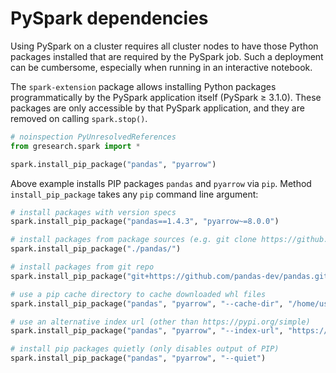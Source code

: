 # PySpark dependencies

Using PySpark on a cluster requires all cluster nodes to have those Python packages installed that are required by the PySpark job.
Such a deployment can be cumbersome, especially when running in an interactive notebook.

The `spark-extension` package allows installing Python packages programmatically by the PySpark application itself (PySpark ≥ 3.1.0).
These packages are only accessible by that PySpark application, and they are removed on calling `spark.stop()`.

```python
# noinspection PyUnresolvedReferences
from gresearch.spark import *

spark.install_pip_package("pandas", "pyarrow")
```

Above example installs PIP packages `pandas` and `pyarrow` via `pip`. Method `install_pip_package` takes any `pip` command line argument:

```python
# install packages with version specs
spark.install_pip_package("pandas==1.4.3", "pyarrow~=8.0.0")

# install packages from package sources (e.g. git clone https://github.com/pandas-dev/pandas.git)
spark.install_pip_package("./pandas/")

# install packages from git repo
spark.install_pip_package("git+https://github.com/pandas-dev/pandas.git@main")

# use a pip cache directory to cache downloaded whl files
spark.install_pip_package("pandas", "pyarrow", "--cache-dir", "/home/user/.cache/pip")

# use an alternative index url (other than https://pypi.org/simple)
spark.install_pip_package("pandas", "pyarrow", "--index-url", "https://artifacts.company.com/pypi/simple")

# install pip packages quietly (only disables output of PIP)
spark.install_pip_package("pandas", "pyarrow", "--quiet")
```
